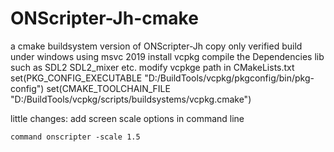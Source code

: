# ONScripter-Jh-cmake
a cmake buildsystem version of ONScripter-Jh copy
only verified build under windows using msvc 2019
install vcpkg compile the Dependencies lib such as SDL2 SDL2_mixer etc.
modify vcpkge path in CMakeLists.txt
set(PKG_CONFIG_EXECUTABLE "D:/BuildTools/vcpkg/pkgconfig/bin/pkg-config")
set(CMAKE_TOOLCHAIN_FILE "D:/BuildTools/vcpkg/scripts/buildsystems/vcpkg.cmake")

little changes:
add screen scale options in command line
```
command onscripter -scale 1.5
```